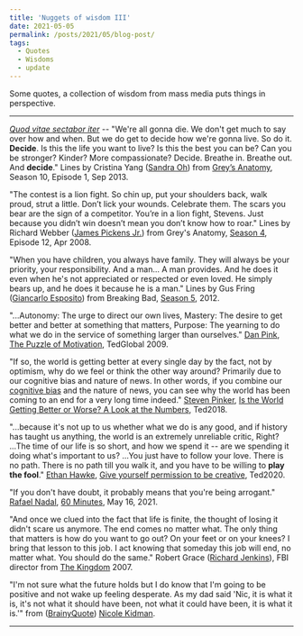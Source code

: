```yaml
---
title: 'Nuggets of wisdom III'
date: 2021-05-05
permalink: /posts/2021/05/blog-post/
tags:
  - Quotes
  - Wisdoms
  - update
---
```


Some quotes, a collection of wisdom from mass media puts things in perspective.

------

[*Quod vitae sectabor iter*](https://physics.weber.edu/carroll/honors/descarte.htm) -- "We're all gonna die. We don't get much to say over how and when. But we do get to decide how we're gonna live. So do it. **Decide**. Is this the life you want to live? Is this the best you can be? Can you be stronger? Kinder? More compassionate? Decide. Breathe in. Breathe out. And **decide**." Lines by Cristina Yang ([Sandra Oh](https://en.wikipedia.org/wiki/Sandra_Oh)) from [Grey’s Anatomy](https://en.wikipedia.org/wiki/Grey%27s_Anatomy), Season 10, Episode 1, Sep 2013.

"The contest is a lion fight. So chin up, put your shoulders back, walk proud, strut a little. Don’t lick your wounds. Celebrate them. The scars you bear are the sign of a competitor. You’re in a lion fight, Stevens. Just because you didn’t win doesn’t mean you don’t know how to roar." Lines by Richard Webber ([James Pickens Jr.](https://en.wikipedia.org/wiki/James_Pickens_Jr.)) from Grey's Anatomy, [Season 4](https://en.wikipedia.org/wiki/Grey%27s_Anatomy_(season_4)), Episode 12, Apr 2008.

"When you have children, you always have family. They will always be your priority, your responsibility. And a man... A man provides. And he does it even when he's not appreciated or respected or even loved. He simply bears up, and he does it because he is a man." Lines by Gus Fring ([Giancarlo Esposito](https://en.wikipedia.org/wiki/Giancarlo_Esposito)) from Breaking Bad, [Season 5](https://en.wikipedia.org/wiki/Breaking_Bad_(season_5)), 2012.

"...Autonomy: The urge to direct our own lives, Mastery: The desire to get better and better at something that matters, Purpose: The yearning to do what we do in the service of something larger than ourselves." [Dan Pink](https://www.danpink.com/), [The Puzzle of Motivation](https://www.ted.com/talks/dan_pink_the_puzzle_of_motivation?language=en), TedGlobal 2009.

"If so, the world is getting better at every single day by the fact, not by optimism, why do we feel or think the other way around? Primarily due to our cognitive bias and nature of news. In other words, if you combine our [cognitive bias](https://en.wikipedia.org/wiki/Cognitive_bias) and the nature of news, you can see why the world has been coming to an end for a very long time indeed." [Steven Pinker](https://stevenpinker.com/), [Is the World Getting Better or Worse? A Look at the Numbers](https://www.ted.com/talks/steven_pinker_is_the_world_getting_better_or_worse_a_look_at_the_numbers?language=en), Ted2018.

"...because it's not up to us whether what we do is any good, and if history has taught us anything, the world is an extremely unreliable critic, Right? ...The time of our life is so short, and how we spend it -- are we spending it doing what's important to us? ...You just have to follow your love. There is no path. There is no path till you walk it, and you have to be willing to **play the fool**." [Ethan Hawke](https://en.wikipedia.org/wiki/Ethan_Hawke), [Give yourself permission to be creative](https://www.ted.com/talks/ethan_hawke_give_yourself_permission_to_be_creative), Ted2020.

"If you don't have doubt, it probably means that you're being arrogant." [Rafael Nadal](https://en.wikipedia.org/wiki/Rafael_Nadal), [60 Minutes](https://www.cbsnews.com/news/rafael-nadal-60-minutes-2021-05-16/), May 16, 2021.

"And once we clued into the fact that life is finite, the thought of losing it didn't scare us anymore. The end comes no matter what. The only thing that matters is how do you want to go out? On your feet or on your knees? I bring that lesson to this job. I act knowing that someday this job will end, no matter what. You should do the same." Robert Grace ([Richard Jenkins](https://en.wikipedia.org/wiki/Richard_Jenkins)), FBI director from [The Kingdom](https://en.wikipedia.org/wiki/The_Kingdom_(film)) 2007.

"I'm not sure what the future holds but I do know that I'm going to be positive and not wake up feeling desperate. As my dad said 'Nic, it is what it is, it's not what it should have been, not what it could have been, it is what it is.'" from ([BrainyQuote](https://www.brainyquote.com/topics/it-is-what-it-is-quotes)) [Nicole Kidman](https://en.wikipedia.org/wiki/Nicole_Kidman).

------